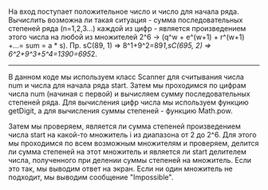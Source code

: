 На вход поступает положительное число и число для начала ряда. Вычислить возможна ли такая ситуация - сумма последовательных степеней ряда (n=1,2,3...) каждой из цифр - является произведением этого числа на любой из множителей 2^6 -> (q^w + e^(w+1) + r^(w+1) +...= sum = a * s). Пр. sC(89, 1) => 8^1+9^2=89*1,sC(695, 2) => 6^2+9^3+5^4=1390=695*2.

---

В данном коде мы используем класс Scanner для считывания числа num и числа для начала ряда start. Затем мы проходимся по цифрам числа num (начиная с первой) и вычисляем сумму последовательных степеней ряда. Для вычисления цифр числа мы используем функцию getDigit, а для вычисления суммы степеней - функцию Math.pow.

Затем мы проверяем, является ли сумма степеней произведением числа start на какой-то множитель i из диапазона от 2 до 2^6. Для этого мы проходимся по всем возможным множителям и проверяем, делится ли сумма степеней на этот множитель и является ли start делителем числа, полученного при делении суммы степеней на множитель. Если это так, мы выводим ответ на экран. Если ни один множитель не подходит, мы выводим сообщение "Impossible".